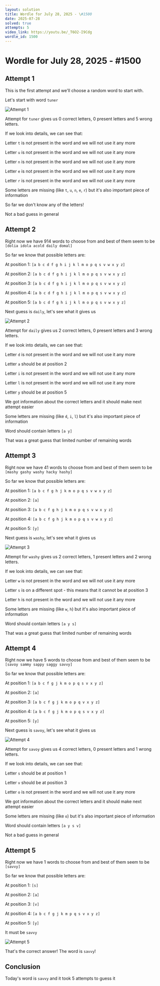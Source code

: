 ```yaml
---
layout: solution
title: Wordle for July 28, 2025 - \#1500
date: 2025-07-28
solved: true
attempts: 5
video_link: https://youtu.be/_T6O2-I9Cdg
wordle_id: 1500
---
```


# Wordle for July 28, 2025 - \#1500

## Attempt 1

This is the first attempt and we'll choose a random word to start with.

Let's start with word `tuner`

![Attempt 1](2025-07-28/attempt-1.png)

Attempt for `tuner` gives us 0 correct letters, 0 present letters and 5 wrong letters.

If we look into details, we can see that:

Letter `t` is not present in the word and we will not use it any more

Letter `u` is not present in the word and we will not use it any more

Letter `n` is not present in the word and we will not use it any more

Letter `e` is not present in the word and we will not use it any more

Letter `r` is not present in the word and we will not use it any more

Some letters are missing (like `t`, `u`, `n`, `e`, `r`) but it's also important piece of information

So far we don't know any of the letters!

Not a bad guess in general



## Attempt 2

Right now we have 914 words to choose from and best of them seem to be `[dolia idola acold daily domal]`

So far we know that possible letters are:

At position 1: `[a b c d f g h i j k l m o p q s v w x y z]`

At position 2: `[a b c d f g h i j k l m o p q s v w x y z]`

At position 3: `[a b c d f g h i j k l m o p q s v w x y z]`

At position 4: `[a b c d f g h i j k l m o p q s v w x y z]`

At position 5: `[a b c d f g h i j k l m o p q s v w x y z]`

Next guess is `daily`, let's see what it gives us

![Attempt 2](2025-07-28/attempt-2.png)

Attempt for `daily` gives us 2 correct letters, 0 present letters and 3 wrong letters.

If we look into details, we can see that:

Letter `d` is not present in the word and we will not use it any more

Letter `a` should be at position 2

Letter `i` is not present in the word and we will not use it any more

Letter `l` is not present in the word and we will not use it any more

Letter `y` should be at position 5

We got information about the correct letters and it should make next attempt easier

Some letters are missing (like `d`, `i`, `l`) but it's also important piece of information

Word should contain letters `[a y]`

That was a great guess that limited number of remaining words



## Attempt 3

Right now we have 41 words to choose from and best of them seem to be `[mashy gashy washy hacky hashy]`

So far we know that possible letters are:

At position 1: `[a b c f g h j k m o p q s v w x y z]`

At position 2: `[a]`

At position 3: `[a b c f g h j k m o p q s v w x y z]`

At position 4: `[a b c f g h j k m o p q s v w x y z]`

At position 5: `[y]`

Next guess is `washy`, let's see what it gives us

![Attempt 3](2025-07-28/attempt-3.png)

Attempt for `washy` gives us 2 correct letters, 1 present letters and 2 wrong letters.

If we look into details, we can see that:

Letter `w` is not present in the word and we will not use it any more

Letter `s` is on a different spot - this means that it cannot be at position 3

Letter `h` is not present in the word and we will not use it any more

Some letters are missing (like `w`, `h`) but it's also important piece of information

Word should contain letters `[a y s]`

That was a great guess that limited number of remaining words



## Attempt 4

Right now we have 5 words to choose from and best of them seem to be `[savoy sammy sappy saggy savvy]`

So far we know that possible letters are:

At position 1: `[a b c f g j k m o p q s v x y z]`

At position 2: `[a]`

At position 3: `[a b c f g j k m o p q v x y z]`

At position 4: `[a b c f g j k m o p q s v x y z]`

At position 5: `[y]`

Next guess is `savoy`, let's see what it gives us

![Attempt 4](2025-07-28/attempt-4.png)

Attempt for `savoy` gives us 4 correct letters, 0 present letters and 1 wrong letters.

If we look into details, we can see that:

Letter `s` should be at position 1

Letter `v` should be at position 3

Letter `o` is not present in the word and we will not use it any more

We got information about the correct letters and it should make next attempt easier

Some letters are missing (like `o`) but it's also important piece of information

Word should contain letters `[a y s v]`

Not a bad guess in general



## Attempt 5

Right now we have 1 words to choose from and best of them seem to be `[savvy]`

So far we know that possible letters are:

At position 1: `[s]`

At position 2: `[a]`

At position 3: `[v]`

At position 4: `[a b c f g j k m p q s v x y z]`

At position 5: `[y]`

It must be `savvy`

![Attempt 5](2025-07-28/attempt-5.png)

That's the correct answer! The word is `savvy`!

## Conclusion

Today's word is `savvy` and it took 5 attempts to guess it

